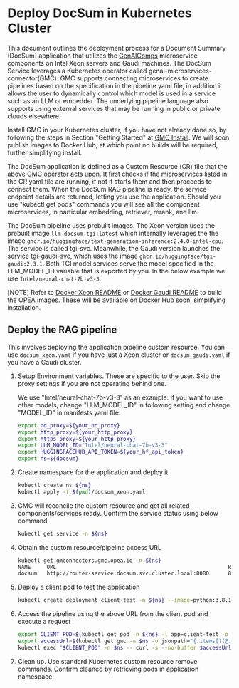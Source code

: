 # Deploy DocSum in Kubernetes Cluster

This document outlines the deployment process for a Document Summary (DocSum) application that utilizes the [GenAIComps](https://github.com/opea-project/GenAIComps.git) microservice components on Intel Xeon servers and Gaudi machines.
The DocSum Service leverages a Kubernetes operator called genai-microservices-connector(GMC). GMC supports connecting microservices to create pipelines based on the specification in the pipeline yaml file, in addition it allows the user to dynamically control which model is used in a service such as an LLM or embedder. The underlying pipeline language also supports using external services that may be running in public or private clouds elsewhere.

Install GMC in your Kubernetes cluster, if you have not already done so, by following the steps in Section "Getting Started" at [GMC Install](https://github.com/opea-project/GenAIInfra/tree/main/microservices-connector/README.md). We will soon publish images to Docker Hub, at which point no builds will be required, further simplifying install.

The DocSum application is defined as a Custom Resource (CR) file that the above GMC operator acts upon. It first checks if the microservices listed in the CR yaml file are running, if not it starts them and then proceeds to connect them. When the DocSum RAG pipeline is ready, the service endpoint details are returned, letting you use the application. Should you use "kubectl get pods" commands you will see all the component microservices, in particular embedding, retriever, rerank, and llm.

The DocSum pipeline uses  prebuilt images. The Xeon version uses the prebuilt image `llm-docsum-tgi:latest` which internally leverages the
the image `ghcr.io/huggingface/text-generation-inference:2.4.0-intel-cpu`. The service is called tgi-svc. Meanwhile, the Gaudi version launches the
service tgi-gaudi-svc, which uses the image `ghcr.io/huggingface/tgi-gaudi:2.3.1`. Both TGI model services serve the model specified in the LLM_MODEL_ID variable that is exported by you. In the below example we use `Intel/neural-chat-7b-v3-3`.

[NOTE]
Refer to [Docker Xeon README](https://github.com/opea-project/GenAIExamples/blob/main/DocSum/docker_compose/intel/cpu/xeon/README.md) or
[Docker Gaudi README](https://github.com/opea-project/GenAIExamples/blob/main/DocSum/docker_compose/intel/hpu/gaudi/README.md) to build the OPEA images. 
These will be available on Docker Hub soon, simplifying installation.

## Deploy the RAG pipeline
This involves deploying the application pipeline custom resource. You can use `docsum_xeon.yaml` if you have just a Xeon cluster or `docsum_gaudi.yaml` if you have a Gaudi cluster.

1. Setup Environment variables. These are specific to the user. Skip the proxy settings if you are not operating behind one.
   
   We use "Intel/neural-chat-7b-v3-3" as an example. If you want to use other models, change "LLM_MODEL_ID" in following setting and change "MODEL_ID" in manifests yaml file.
   
   ```bash
   export no_proxy=${your_no_proxy}
   export http_proxy=${your_http_proxy}
   export https_proxy=${your_http_proxy}
   export LLM_MODEL_ID="Intel/neural-chat-7b-v3-3"
   export HUGGINGFACEHUB_API_TOKEN=${your_hf_api_token}
   export ns=${docsum}
   ```

2. Create namespace for the application and deploy it
   ```bash
   kubectl create ns ${ns}
   kubectl apply -f $(pwd)/docsum_xeon.yaml
   ```

3. GMC will reconcile the custom resource and get all related components/services ready. Confirm the service status using below command
   ```bash
   kubectl get service -n ${ns}
   ```

4. Obtain the custom resource/pipeline access URL

   ```bash
   kubectl get gmconnectors.gmc.opea.io -n ${ns}
   NAME     URL                                                      READY     AGE
   docsum   http://router-service.docsum.svc.cluster.local:8080      8/0/8     3m
   ```

5. Deploy a client pod to test the application

   ```bash
   kubectl create deployment client-test -n ${ns} --image=python:3.8.13 -- sleep infinity
   ```

6. Access the pipeline using the above URL from the client pod and execute a request

   ```bash
   export CLIENT_POD=$(kubectl get pod -n ${ns} -l app=client-test -o jsonpath={.items..metadata.name})
   export accessUrl=$(kubectl get gmc -n $ns -o jsonpath="{.items[?(@.metadata.name=='docsum')].status.accessUrl}")
   kubectl exec "$CLIENT_POD" -n $ns -- curl -s --no-buffer $accessUrl -X POST -d '{"query":"Text Embeddings Inference (TEI) is a toolkit for deploying and serving open source text embeddings and sequence classification models. TEI enables high-performance extraction for the most popular models, including FlagEmbedding, Ember, GTE and E5."}'  -H 'Content-Type: application/json'
   ```

7. Clean up. Use standard Kubernetes custom resource remove commands. Confirm cleaned by retrieving pods in application namespace.

